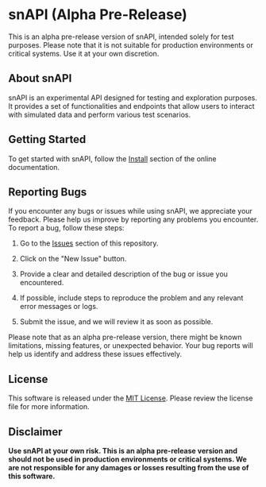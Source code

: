 # snAPI (Alpha Pre-Release)
This is an alpha pre-release version of snAPI, intended solely for test purposes. Please note that it is not suitable for production environments or critical systems. Use it at your own discretion.

## About snAPI
snAPI is an experimental API designed for testing and exploration purposes. It provides a set of functionalities and endpoints that allow users to interact with simulated data and perform various test scenarios.

## Getting Started
To get started with snAPI, follow the [Install](https://picoquant.github.io/snAPI/install.html) section of the online documentation.

## Reporting Bugs
If you encounter any bugs or issues while using snAPI, we appreciate your feedback. Please help us improve by reporting any problems you encounter. To report a bug, follow these steps:

1. Go to the [Issues](https://github.com/your-username/snAPI/issues) section of this repository.

2. Click on the "New Issue" button.

3. Provide a clear and detailed description of the bug or issue you encountered.

4. If possible, include steps to reproduce the problem and any relevant error messages or logs.

5. Submit the issue, and we will review it as soon as possible.

Please note that as an alpha pre-release version, there might be known limitations, missing features, or unexpected behavior. Your bug reports will help us identify and address these issues effectively.

## License
This software is released under the [MIT License](LICENSE). Please review the license file for more information.

## Disclaimer
**Use snAPI at your own risk. This is an alpha pre-release version and should not be used in production environments or critical systems. We are not responsible for any damages or losses resulting from the use of this software.**
